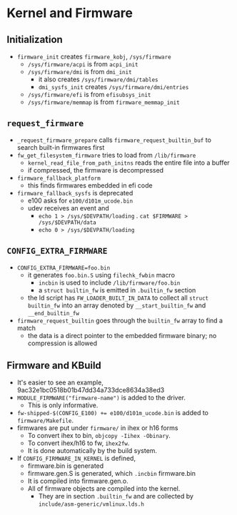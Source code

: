 Kernel and Firmware
===================

## Initialization

- `firmware_init` creates `firmware_kobj`, `/sys/firmware`
  - `/sys/firmware/acpi` is from `acpi_init`
  - `/sys/firmware/dmi` is from `dmi_init`
    - it also creates `/sys/firmware/dmi/tables`
    - `dmi_sysfs_init` creates `/sys/firmware/dmi/entries`
  - `/sys/firmware/efi` is from `efisubsys_init`
  - `/sys/firmware/memmap` is from `firmware_memmap_init`

## `request_firmware`

- `_request_firmware_prepare` calls `firmware_request_builtin_buf` to search
  built-in firmwares first
- `fw_get_filesystem_firmware` tries to load from `/lib/firmware`
  - `kernel_read_file_from_path_initns` reads the entire file into a buffer
  - if compressed, the firmware is decompressed
- `firmware_fallback_platform`
  - this finds firmwares embedded in efi code
- `firmware_fallback_sysfs` is deprecated
  - e100 asks for `e100/d101m_ucode.bin`
  - udev receives an event and
    - `echo 1 > /sys/$DEVPATH/loading`
    . `cat $FIRMWARE > /sys/$DEVPATH/data`
    - `echo 0 > /sys/$DEVPATH/loading`

## `CONFIG_EXTRA_FIRMWARE`

- `CONFIG_EXTRA_FIRMWARE=foo.bin`
  - it generates `foo.bin.S` using `filechk_fwbin` macro
    - `incbin` is used to include `/lib/firmware/foo.bin`
    - a `struct builtin_fw` is emitted in `.builtin_fw` section
  - the ld script has `FW_LOADER_BUILT_IN_DATA` to collect all `struct
    builtin_fw` into an array denoted by `__start_builtin_fw` and
    `__end_builtin_fw`
- `firmware_request_builtin` goes through the `builtin_fw` array to find a
  match
  - the data is a direct pointer to the embedded firmware binary; no
    compression is allowed

## Firmware and KBuild

- It's easier to see an example, 9ac32e1bc0518b01b47dd34a733dce8634a38ed3
- `MODULE_FIRMWARE("firmware-name")` is added to the driver.
  - This is only informative.
- `fw-shipped-$(CONFIG_E100) += e100/d101m_ucode.bin` is added to
  `firmware/Makefile`.
- firmwares are put under `firmware/` in ihex or h16 forms
  - To convert ihex to bin, `objcopy -Iihex -Obinary`.
  - To convert ihex/h16 to fw, `ihex2fw`.
  - It is done automatically by the build system.
- If `CONFIG_FIRMWARE_IN_KERNEL` is defined,
  - firmware.bin is generated
  - firmware.gen.S is generated, which `.incbin` firmware.bin
  - It is compiled into firmware.gen.o.
  - All of firmware objects are compiled into the kernel.
    - They are in section `.builtin_fw` and are collected by
      `include/asm-generic/vmlinux.lds.h`
